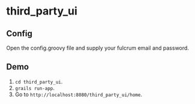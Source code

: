 # third_party_ui


## Config
Open the config.groovy file and supply your fulcrum email and password.


## Demo
1. `cd third_party_ui`.
2. `grails run-app`.
3. Go to `http://localhost:8080/third_party_ui/home`.
